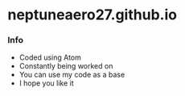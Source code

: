 # neptuneaero27.github.io

<h3>Info</h3>

<ul>
  <li>Coded using Atom</li>
  <li>Constantly being worked on</li>
  <li>You can use my code as a base</li>
  <li>I hope you like it</li>
</ul>
